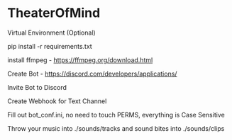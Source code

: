 # TheaterOfMind

Virtual Environment (Optional)

pip install -r requirements.txt

install ffmpeg - https://ffmpeg.org/download.html

Create Bot - https://discord.com/developers/applications/

Invite Bot to Discord

Create Webhook for Text Channel

Fill out bot_conf.ini, no need to touch PERMS, everything is Case Sensitive

Throw your music into ./sounds/tracks and sound bites into ./sounds/clips

